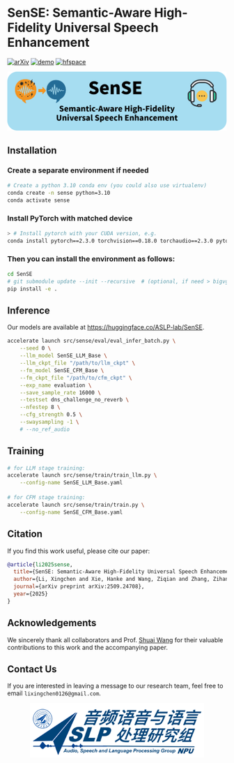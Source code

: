 # SenSE: Semantic-Aware High-Fidelity Universal Speech Enhancement

[![arXiv](https://img.shields.io/badge/arXiv-2410.06885-b31b1b.svg?logo=arXiv)](https://arxiv.org/abs/2509.24708)
[![demo](https://img.shields.io/badge/GitHub-Demo%20page-orange.svg)](https://stellanli.github.io/SenSE-demo/)
[![hfspace](https://img.shields.io/badge/🤗-HF%20Space-yellow)](https://huggingface.co/ASLP-lab/SenSE)

<p align="center">
    <img src="figures/SenSE.png" width="900"/>
<p>

## Installation

### Create a separate environment if needed

```bash
# Create a python 3.10 conda env (you could also use virtualenv)
conda create -n sense python=3.10
conda activate sense
```

### Install PyTorch with matched device

```bash
> # Install pytorch with your CUDA version, e.g.
conda install pytorch==2.3.0 torchvision==0.18.0 torchaudio==2.3.0 pytorch-cuda=12.1 -c pytorch -c nvidia
```


### Then you can install the environment as follows:

```bash
cd SenSE
# git submodule update --init --recursive  # (optional, if need > bigvgan)
pip install -e .
```


## Inference

Our models are available at https://huggingface.co/ASLP-lab/SenSE.

```bash
accelerate launch src/sense/eval/eval_infer_batch.py \
    --seed 0 \
    --llm_model SenSE_LLM_Base \
    --llm_ckpt_file "/path/to/llm_ckpt" \
    --fm_model SenSE_CFM_Base \
    --fm_ckpt_file "/path/to/cfm_ckpt" \
    --exp_name evaluation \
    --save_sample_rate 16000 \
    --testset dns_challenge_no_reverb \
    --nfestep 8 \
    --cfg_strength 0.5 \
    --swaysampling -1 \
    # --no_ref_audio
```


## Training

```bash
# for LLM stage training:
accelerate launch src/sense/train/train_llm.py \
    --config-name SenSE_LLM_Base.yaml

# for CFM stage training:
accelerate launch src/sense/train/train.py \
    --config-name SenSE_CFM_Base.yaml
```

## Citation

If you find this work useful, please cite our paper:

```bibtex
@article{li2025sense,
  title={SenSE: Semantic-Aware High-Fidelity Universal Speech Enhancement},
  author={Li, Xingchen and Xie, Hanke and Wang, Ziqian and Zhang, Zihan and Xiao, Longshuai and Xie, Lei},
  journal={arXiv preprint arXiv:2509.24708},
  year={2025}
}
```

## Acknowledgements

We sincerely thank all collaborators and Prof. [Shuai Wang](https://github.com/wsstriving) for their valuable contributions to this work and the accompanying paper.

## Contact Us

If you are interested in leaving a message to our research team, feel free to email `lixingchen0126@gmail.com`.
<p align="center">
    <a href="http://www.nwpu-aslp.org/">
        <img src="figures/ASLP.jpg" width="400"/>
    </a>
</p>
